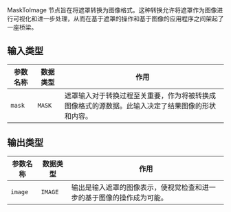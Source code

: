 
MaskToImage 节点旨在将遮罩转换为图像格式。这种转换允许将遮罩作为图像进行可视化和进一步处理，从而在基于遮罩的操作和基于图像的应用程序之间架起了一座桥梁。

## 输入类型

| 参数名称 | 数据类型 | 作用                                                         |
|----------|----------|--------------------------------------------------------------|
| `mask`   | `MASK`   | 遮罩输入对于转换过程至关重要，作为将被转换成图像格式的源数据。此输入决定了结果图像的形状和内容。 |

## 输出类型

| 参数名称 | 数据类型 | 作用                                                         |
|----------|----------|--------------------------------------------------------------|
| `image`  | `IMAGE`  | 输出是输入遮罩的图像表示，使视觉检查和进一步的基于图像的操作成为可能。 |
